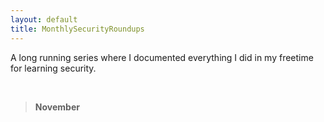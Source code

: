 ```yaml
---
layout: default
title: MonthlySecurityRoundups
---
```


A long running series where I documented everything I did in my freetime for learning security.


<br>

> **November**


